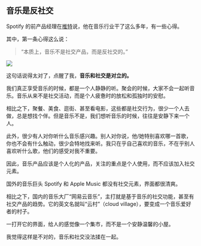 ## 音乐是反社交

Spotify 的前产品经理在[推特](https://twitter.com/jherskowitz/status/1466078600822677513)说，他在音乐行业干了这么多年，有一些心得。

其中，第一条心得这么说：

> “本质上，音乐不是社交产品，而是反社交的。”

![](https://cdn.beekka.com/blogimg/asset/202112/bg2021121001.webp)

这句话说得太对了，点醒了我，**音乐和社交是对立的。**

我们真正享受音乐的时候，都是一个人静静的听。聚会的时候，大家不会一起听音乐。音乐从来不是社交活动，而是个人疲惫时的放松和孤独时的安慰。

相比之下，聚餐、美食、逛街、甚至看电影，这些都是社交行为，很少一个人去做，总是想找个伴。但是音乐不是，我们想听音乐的时候，往往是安静下来一个人。

此外，很少有人对你听什么音乐感兴趣。别人对你说，他/她特别喜欢哪一首歌，你也不会有什么触动，很少会特地找来听。我只在乎自己喜欢的音乐，不在乎别人喜欢听什么歌，他们的感受对我不重要。

因此，音乐产品应该是个人化的产品，关注的重点是个人使用，而不应该加入社交元素。

国外的音乐巨头 Spotify 和 Apple Music 都没有社交元素，界面都很清爽。

相比之下，国内的音乐大厂“网易云音乐”，主打就是基于音乐的社交功能，甚至有社交产品的趋势。它的英文名就叫“云村”（cloud village），要变成一个音乐爱好者的村子。

一打开它的界面，给人的感觉像一个集市，而不是一个安静温馨的小屋。

我觉得这样是不对的，音乐和社交没法揉在一起。
